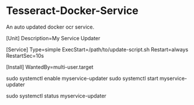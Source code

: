 # Tesseract-Docker-Service
An auto updated docker ocr service. 


[Unit]
Description=My Service Updater

[Service]
Type=simple
ExecStart=/path/to/update-script.sh
Restart=always
RestartSec=10s

[Install]
WantedBy=multi-user.target


sudo systemctl enable myservice-updater
sudo systemctl start myservice-updater

sudo systemctl status myservice-updater

